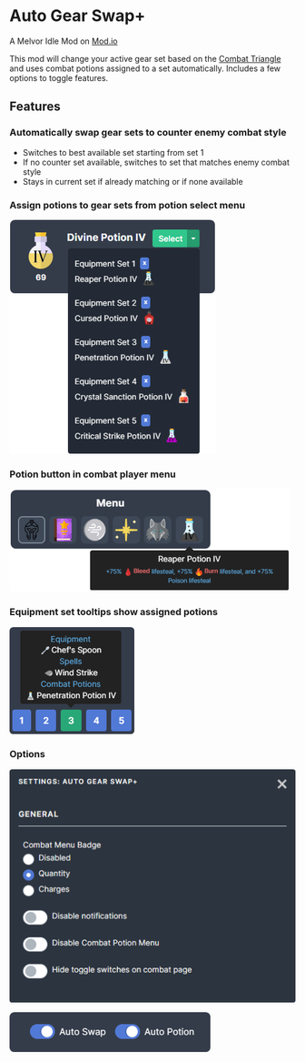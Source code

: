 # Auto Gear Swap+

A Melvor Idle Mod on [Mod.io](https://mod.io/g/melvoridle/m/agsplus)

This mod will change your active gear set based on the [Combat Triangle](https://wiki.melvoridle.com/w/Combat_Triangle) and uses combat potions assigned to a set automatically. Includes a few options to toggle features.

## Features

### Automatically swap gear sets to counter enemy combat style

- Switches to best available set starting from set 1
- If no counter set available, switches to set that matches enemy combat style
- Stays in current set if already matching or if none available

### Assign potions to gear sets from potion select menu

![assign potion menu](media/dropdown-main.png)

### Potion button in combat player menu

![potion button](media/cpm-main.png)

### Equipment set tooltips show assigned potions

![equip set tooltip](media/equipset-tooltip-main.png)

### Options

![settings](media/settings.png)

![toggles](media/toggles.png)
